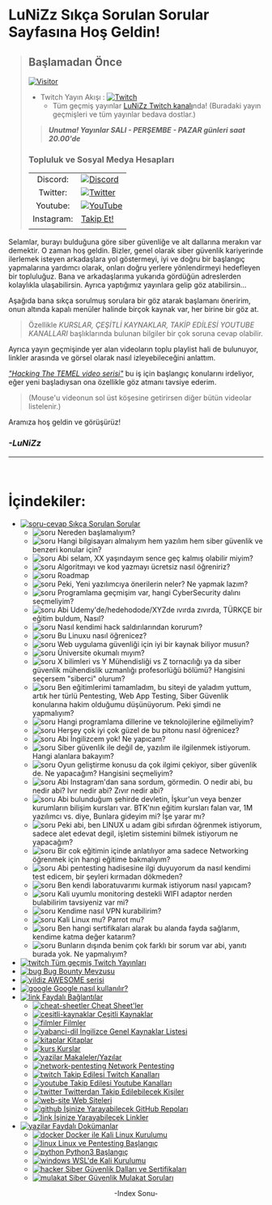 <!--Satırların sonundaki "\" işareti bir alt satıra geçirmek için kullanılıyor. Kullanmazsanız linkler birbirine girebilir. -->
# LuNiZz Sıkça Sorulan Sorular Sayfasına Hoş Geldin!
> ## Başlamadan Önce
> [![Visitor](https://visitor-badge.laobi.icu/badge?page_id=LuNiZz.siber-guvenlik-sss)](#)
>
> - Twitch Yayın Akışı : [![Twitch](https://img.shields.io/twitch/status/lunizz)](https://twitch.com/lunizz)  
>   - Tüm geçmiş yayınlar [LuNiZz Twitch kanalı](https://www.twitch.tv/lunizz/videos)nda! (Buradaki yayın geçmişleri ve tüm yayınlar bedava dostlar.)
>
>> ***Unutma! Yayınlar SALI - PERŞEMBE - PAZAR günleri saat 20.00'de*** 
>
> ### Topluluk ve Sosyal Medya Hesapları
> |               |                                                                                                                                                |
> | :---:         | ---                                                                                                                                            |  
> | Discord:      | [![Discord](https://discord.com/api/guilds/181008728286298112/widget.png)](https://dc.lunizz.com)                                              |
> | Twitter:      | [![Twitter](https://img.shields.io/twitter/follow/candeger?style=social)](https://twitter.com/candeger)                                        |
> | Youtube:      | [![YouTube](https://img.shields.io/youtube/channel/subscribers/UCL1Rp1QrhuRhl-sjP5KYwhw?label=Can%20Deger&logo=Youtube&style=for-the-badge)](https://youtube.com/candeger)                                                                                                                                     |
> | Instagram:    | [Takip Et!](https://instagram.com/candeger)                                                                                                    |
> |               |                                                                                                                                                |

Selamlar, burayı bulduğuna göre siber güvenliğe ve alt dallarına merakın var demektir. O zaman hoş geldin. Bizler, genel olarak siber güvenlik kariyerinde ilerlemek isteyen arkadaşlara yol göstermeyi, iyi ve doğru bir başlangıç yapmalarına yardımcı olarak, onları doğru yerlere yönlendirmeyi hedefleyen bir topluluğuz. Bana ve arkadaşlarıma yukarıda gördüğün adreslerden kolaylıkla ulaşabilirsin. 
Ayrıca yaptığımız yayınlara gelip göz atabilirsin...

Aşağıda bana sıkça sorulmuş sorulara bir göz atarak başlamanı öneririm, onun altında kapalı menüler halinde birçok kaynak var, her birine bir göz at.

> Özellikle *KURSLAR, ÇEŞİTLİ KAYNAKLAR, TAKİP EDİLESİ YOUTUBE KANALLARI* başlıklarında bulunan bilgiler bir çok soruna cevap olabilir.

Ayrıca yayın geçmişinde yer alan videoların toplu playlist hali de bulunuyor, linkler arasında ve görsel olarak nasıl izleyebileceğini anlattım.

[*"Hacking The TEMEL video serisi"*](https://www.twitch.tv/collections/sHv1c2HZEhaHFQ) bu iş için başlangıç konularını irdeliyor, eğer yeni başladıysan ona özellikle göz atmanı tavsiye ederim.  
> (Mouse'u videonun sol üst köşesine getirirsen diğer bütün videolar listelenir.)  

Aramıza hoş geldin ve görüşürüz!

### *-LuNiZz*    

---

<br>

# İçindekiler:
* [<img src="https://i.ibb.co/vwSm056/soru-cevap.png" alt="soru-cevap" border="0"> Sıkça Sorulan Sorular](/SSS_Sikca_Sorulan_Sorular.md)
    - <img src="https://i.ibb.co/60vmbR0/soru.png" alt="soru" border="0"> Nereden başlamalıyım?
    - <img src="https://i.ibb.co/60vmbR0/soru.png" alt="soru" border="0"> Hangi bilgisayarı almalıyım hem yazılım hem siber güvenlik ve benzeri konular için?
    - <img src="https://i.ibb.co/60vmbR0/soru.png" alt="soru" border="0"> Abi selam, XX yaşındayım sence geç kalmış olabilir miyim?
    - <img src="https://i.ibb.co/60vmbR0/soru.png" alt="soru" border="0"> Algoritmayı ve kod yazmayı ücretsiz nasıl öğreniriz?
    - <img src="https://i.ibb.co/60vmbR0/soru.png" alt="soru" border="0"> Roadmap
    - <img src="https://i.ibb.co/60vmbR0/soru.png" alt="soru" border="0"> Peki, Yeni yazılımcıya önerilerin neler? Ne yapmak lazım?
    - <img src="https://i.ibb.co/60vmbR0/soru.png" alt="soru" border="0"> Programlama geçmişim var, hangi CyberSecurity dalını seçmeliyim?
    - <img src="https://i.ibb.co/60vmbR0/soru.png" alt="soru" border="0"> Abi Udemy'de/hedehodode/XYZde ıvırda zıvırda, TÜRKÇE bir eğitim buldum, Nasıl?
    - <img src="https://i.ibb.co/60vmbR0/soru.png" alt="soru" border="0"> Nasıl kendimi hack saldırılarından korurum?
    - <img src="https://i.ibb.co/60vmbR0/soru.png" alt="soru" border="0"> Bu Linuxu nasıl öğrenicez?
    - <img src="https://i.ibb.co/60vmbR0/soru.png" alt="soru" border="0"> Web uygulama güvenliği için iyi bir kaynak biliyor musun?
    - <img src="https://i.ibb.co/60vmbR0/soru.png" alt="soru" border="0"> Üniversite okumalı mıyım?
    - <img src="https://i.ibb.co/60vmbR0/soru.png" alt="soru" border="0"> X bilimleri vs Y Mühendisliği vs Z tornacılığı ya da siber güvenlik mühendislik uzmanlığı profesorlüğü bölümü? Hangisini seçersem "siberci" olurum?
    - <img src="https://i.ibb.co/60vmbR0/soru.png" alt="soru" border="0"> Ben eğitimlerimi tamamladım, bu siteyi de yaladım yuttum, artık her türlü Pentesting, Web App Testing, Siber Güvenlik konularına hakim olduğumu düşünüyorum. Peki şimdi ne yapmalıyım?
    - <img src="https://i.ibb.co/60vmbR0/soru.png" alt="soru" border="0"> Hangi programlama dillerine ve teknolojilerine eğilmeliyim?
    - <img src="https://i.ibb.co/60vmbR0/soru.png" alt="soru" border="0"> Herşey çok iyi çok güzel de bu pitonu nasıl öğrenicez?
    - <img src="https://i.ibb.co/60vmbR0/soru.png" alt="soru" border="0"> Abi İngilizcem yok! Ne yapıcam?
    - <img src="https://i.ibb.co/60vmbR0/soru.png" alt="soru" border="0"> Siber güvenlik ile değil de, yazılım ile ilgilenmek istiyorum. Hangi alanlara bakayım?
    - <img src="https://i.ibb.co/60vmbR0/soru.png" alt="soru" border="0"> Oyun geliştirme konusu da çok ilgimi çekiyor, siber güvenlik de. Ne yapacağım? Hangisini seçmeliyim?
    - <img src="https://i.ibb.co/60vmbR0/soru.png" alt="soru" border="0"> Abi Instagram'dan sana sordum, görmedin. O nedir abi, bu nedir abi? Ivır nedir abi? Zıvır nedir abi?
    - <img src="https://i.ibb.co/60vmbR0/soru.png" alt="soru" border="0"> Abi bulunduğum şehirde devletin, İşkur'un veya benzer kurumların bilişim kursları var. BTK'nın eğitim kursları falan var, 1M yazılımcı vs. diye, Bunlara gideyim mi? İşe yarar mı?
    - <img src="https://i.ibb.co/60vmbR0/soru.png" alt="soru" border="0"> Peki abi, ben LINUX u adam gibi sıfırdan öğrenmek istiyorum, sadece alet edevat degil, işletim sistemini bilmek istiyorum ne yapacağım?
    - <img src="https://i.ibb.co/60vmbR0/soru.png" alt="soru" border="0"> Bir cok eğitimin içinde anlatılıyor ama sadece Networking öğrenmek için hangi eğitime bakmalıyım?
    - <img src="https://i.ibb.co/60vmbR0/soru.png" alt="soru" border="0"> Abi pentesting hadisesine ilgi duyuyorum da nasıl kendimi test edicem, bir şeyleri kırmadan dökmeden?
    - <img src="https://i.ibb.co/60vmbR0/soru.png" alt="soru" border="0"> Ben kendi laboratuvarımı kurmak istiyorum nasıl yapıcam?
    - <img src="https://i.ibb.co/60vmbR0/soru.png" alt="soru" border="0"> Kali uyumlu monitoring destekli WIFI adaptor nerden bulabilirim tavsiyeniz var mi?
    - <img src="https://i.ibb.co/60vmbR0/soru.png" alt="soru" border="0"> Kendime nasıl VPN kurabilirim?
    - <img src="https://i.ibb.co/60vmbR0/soru.png" alt="soru" border="0"> Kali Linux mu? Parrot mu?
    - <img src="https://i.ibb.co/60vmbR0/soru.png" alt="soru" border="0"> Ben hangi sertifikaları alarak bu alanda fayda sağlarım, kendime katma değer katarım?
    - <img src="https://i.ibb.co/60vmbR0/soru.png" alt="soru" border="0"> Bunların dışında benim çok farklı bir sorum var abi, yanıtı burada yok. Ne yapmalıyım?
* [<img src="https://i.ibb.co/2dzQnY9/twitch.png" alt="twitch" border="0"> Tüm geçmiş Twitch Yayınları](/Faydali-Bilgiler/Tum_Gecmis_Twitch_Yayinlari.md)
* [<img src="https://i.ibb.co/gmLfmCy/bug.png" alt="bug" border="0"> Bug Bounty Mevzusu](/Faydali-Bilgiler/Bug_Bounty_Mevzusu.md)
* [<img src="https://i.ibb.co/NLkznCJ/yildiz.png" alt="yildiz" border="0"> AWESOME serisi](/Faydali-Bilgiler/AWESOME_Serisi.md)
* [<img src="https://i.ibb.co/86yT26f/google.png" alt="google" border="0"> Google nasıl kullanılır?](/Faydali-Bilgiler/Google_Nasil_Kullanilir.md)
* [<img src="https://i.ibb.co/LPJQsPC/link.png" alt="link" border="0"> Faydalı Bağlantılar](/Faydali-Baglantilar)
   - [<img src="https://i.ibb.co/HGBjbmL/cheat-sheetler.png" alt="cheat-sheetler" border="0"> Cheat Sheet'ler](/Faydali-Baglantilar/Cheat_Sheet-ler.md)  
   - [<img src="https://i.ibb.co/10rz1Xh/cesitli-kaynaklar.png" alt="cesitli-kaynaklar" border="0"> Çeşitli Kaynaklar](/Faydali-Baglantilar/Cesitli_Kaynaklar.md)  
   - [<img src="https://i.ibb.co/1vHF0tz/filmler.png" alt="filmler" border="0"> Filmler](/Faydali-Baglantilar/Filmler.md)  
   - [<img src="https://i.ibb.co/BwKsLb1/yabanci-dil.png" alt="yabanci-dil" border="0"> İngilizce Genel Kaynaklar Listesi](/Faydali-Baglantilar/Ingilizce_Genel_Kaynaklar_Listesi.md)  
   - [<img src="https://i.ibb.co/PgG7wMH/kitaplar.png" alt="kitaplar" border="0"> Kitaplar](/Faydali-Baglantilar/Kitaplar.md)  
   - [<img src="https://i.ibb.co/ns7dwrs/kurs.png" alt="kurs" border="0"> Kurslar](/Faydali-Baglantilar/Kurslar.md)  
   - [<img src="https://i.ibb.co/wLs9FDF/yazilar.png" alt="yazilar" border="0"> Makaleler/Yazılar](/Faydali-Baglantilar/Makaleler_Yazilar.md)  
   - [<img src="https://i.ibb.co/yYK5YYz/network-pentesting.png" alt="network-pentesting" border="0"> Network Pentesting](/Faydali-Baglantilar/Network_Pentesting.md)  
   - [<img src="https://i.ibb.co/2dzQnY9/twitch.png" alt="twitch" border="0"> Takip Edilesi Twitch Kanalları](/Faydali-Baglantilar/Takip_Edilesi_Twitch_Kanallari.md)  
   - [<img src="https://i.ibb.co/grF5FDC/youtube.png" alt="youtube" border="0"> Takip Edilesi Youtube Kanalları](/Faydali-Baglantilar/Takip_Edilesi_Youtube_Kanallari.md)  
   - [<img src="https://i.ibb.co/qDk1M65/twitter.png" alt="twitter" border="0"> Twitterdan Takip Edilebilecek Kişiler](/Faydali-Baglantilar/Twitterdan_Takip_Edilebilecek_Kisiler.md)  
   - [<img src="https://i.ibb.co/WWgkFzn/web-site.png" alt="web-site" border="0" /> Web Siteleri](/Faydali-Baglantilar/Web_Siteleri.md)  
   - [<img src="https://i.ibb.co/PZDy7Qz/github.png" alt="github" border="0"> İşinize Yarayabilecek GitHub Repoları](/Faydali-Baglantilar/İsinize_Yarayabilecek_GitHub_Repolari.md)  
   - [<img src="https://i.ibb.co/LPJQsPC/link.png" alt="link" border="0"> İşinize Yarayabilecek Linkler](/Faydali-Baglantilar/İsinize_Yarayabilecek_Linkler.md)  
* [<img src="https://i.ibb.co/wLs9FDF/yazilar.png" alt="yazilar" border="0"> Faydalı Dokümanlar](/Faydali-Dokumanlar)
    - [<img src="https://i.ibb.co/nsy7RW6/docker.png" alt="docker" border="0"> Docker ile Kali Linux Kurulumu](/Faydali-Dokumanlar/Docker-da_KALI.md)
    - [<img src="https://i.ibb.co/1Rd9V0k/linux.png" alt="linux" border="0"> Linux ve Pentesting Başlangıç](/Faydali-Dokumanlar/Linux_ve_Pentesting_Baslangic.md)
    - [<img src="https://i.ibb.co/QJTzGG0/python.png" alt="python" border="0"> Python3 Başlangıç](/Faydali-Dokumanlar/Python3_Baslangic.md)
    - [<img src="https://i.ibb.co/f8m7Vd0/windows.png" alt="windows" border="0"> WSL'de Kali Kurulumu](/Faydali-Dokumanlar/WSL_Kali.md)
    - [<img src="https://i.ibb.co/6Xj1TNj/hacker.png" alt="hacker" border="0"> Siber Güvenlik Dalları ve Sertifikaları](/Faydali-Dokumanlar/siberguvenlik.md)
    - [<img src="https://i.ibb.co/2WMkZHx/mulakat.png" alt="mulakat" border="0"> Siber Güvenlik Mulakat Soruları](/Faydali-Dokumanlar/siberguvenlik_mulakat_sorulari)  
<p align="center">-Index Sonu-</center>
